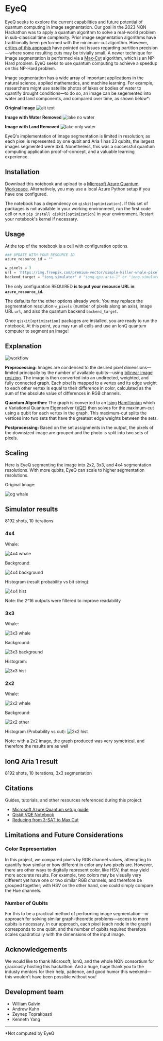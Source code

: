 # EyeQ

EyeQ seeks to explore the current capabilities and future potential of quantum computing in image segmentation. Our goal in the 2023 NQN Hackathon was to apply a quantum algorithm to solve a real-world problem in sub-classical time complexity. Prior image segmentation algorithms have traditionally been performed with the minimum-cut algorithm. However, [critics of this approach](https://youtu.be/2IVAznQwdS4) have pointed out issues regarding partition precision—where some resulting cuts may be trivially small. A newer technique for image segmentation is performed via a [Max-Cut](https://en.wikipedia.org/wiki/Maximum_cut) algorithm, which is an NP-Hard problem. EyeQ seeks to use quantum computing to achieve a speedup on this NP-Hard problem.

Image segmentation has a wide array of important applications in the natural science, applied mathematics, and machine learning. For example, researchers might use satellite photos of lakes or bodies of water to quantify drought conditions—to do so, an image can be segemented into water and land components, and compared over time, as shown below*:

**Original Image**
![alt text](https://gray-kpho-prod.cdn.arcpublishing.com/resizer/_en_WcChMkuC4AFSSDXSZfRCr4I=/1200x675/smart/filters:quality(85)/cloudfront-us-east-1.images.arcpublishing.com/gray/VQIYN3ACPZFWZAEXYNCCGIXKRA.png)

**Image with Water Removed**
![lake no water](https://raw.githubusercontent.com/KuhnTycoon/EyeQ/main/Images/lakes_no_water.webp)

**Image with Land Removed**
![lake only water](https://raw.githubusercontent.com/KuhnTycoon/EyeQ/main/Images/lakes_only_water.webp)

EyeQ's implementation of image segmentation is limited in resolution; as each pixel is represented by one qubit and Aria 1 has 23 qubits, the largest images segmented were 4x4. Nonetheless, this was a successful quantum computing application proof-of-concept, and a valuable learning experience.

## Installation

Download this notebook and upload to a [Microsoft Azure Quantum Workspace](https://learn.microsoft.com/en-us/azure/quantum/). Alternatively, you may use a local Azure Python setup if you have one configured.

The notebook has a dependency on `qiskit[optimization]`. If this set of packages is not available in your working environment, run the first code cell or run `pip install qiskit[optimization]` in your environment. Restart your notebook's kernel if necessary.

## Usage

At the top of the notebook is a cell with configuration options.

```python
### UPDATE WITH YOUR RESOURCE ID
azure_resource_id = ""

w_pixels = 3
url = 'https://img.freepik.com/premium-vector/simple-killer-whale-pixel-art-style_475147-1552.jpg?w=1380'
backend_target = "ionq.simulator" # "ionq.qpu.aria-1" or "ionq.simulator"
```

The only configuration REQUIRED **is to put your resource URL in `azure_resource_id`.**

The defaults for the other options already work. You may replace the segmentation resolution `w_pixels` (number of pixels along an axis), image URL `url`, and also the quantum backend `backend_target`.

Once `qiskit[optimization]` packages are installed, you are ready to run the notebook. At this point, you may run all cells and use an IonQ quantum computer to segment an image!

## Explanation

![workflow](https://github.com/KuhnTycoon/EyeQ/blob/main/Images/workflow.png?raw=true)

**Preprocessing:** Images are condensed to the desired pixel dimensions—limited principally by the number of available qubits—using [bilinear image resizing](https://en.wikipedia.org/wiki/Bilinear_interpolation). The image is then converted into an undirected, weighted, and fully connected graph. Each pixel is mapped to a vertex and its edge weight to each other vertex is equal to their difference in color, calculated as the sum of the absolute value of differences in RGB channels.

**Quantum Algorithm:** The graph is converted to an [Ising](https://en.wikipedia.org/wiki/Ising_model) [Hamiltonian](https://en.wikipedia.org/wiki/Hamiltonian_(quantum_mechanics)) which a Variational Quantum Eigensolver ([VQE](https://en.wikipedia.org/wiki/Variational_quantum_eigensolver)) then solves for the maximum-cut using a qubit for each vertex in the graph. This maximum-cut splits the vertices into two sets that have the greatest edge weights between the sets.

**Postprocessing:** Based on the set assignments in the output, the pixels of the downsized image are grouped and the photo is split into two sets of pixels.

## Scaling

Here is EyeQ segmenting the image into 2x2, 3x3, and 4x4 segmentation resolutions. With more qubits, EyeQ can scale to higher segmentation resolutions.

Original Image:

![og whale](https://img.freepik.com/premium-vector/simple-killer-whale-pixel-art-style_475147-1552.jpg?w=1380)

## Simulator results

8192 shots, 10 iterations

### 4x4

Whale:

![4x4 whale](https://github.com/KuhnTycoon/EyeQ/blob/main/Images/NQN_4x4_Sim_Snip2-.jpeg?raw=true)

Background:

![4x4 background](https://github.com/KuhnTycoon/EyeQ/blob/main/Images/NQN_4x4_Sim_Snip1-.png?raw=true)

Histogram (result probability vs bit string):

![4x4 hist](https://github.com/KuhnTycoon/EyeQ/blob/main/Images/4x4%20selective%20hist.jpeg?raw=true)

Note: the 2^16 outputs were filtered to improve readability
### 3x3

Whale:

![3x3 whale](https://github.com/KuhnTycoon/EyeQ/blob/main/Images/NQN_3x3_Sim_Snip2-smaller.png?raw=true)

Background:

![3x3 background](https://github.com/KuhnTycoon/EyeQ/blob/main/Images/NQN_3x3_Sim_Snip1-smaller.png?raw=true)

Histogram:

![3x3 hist](https://github.com/KuhnTycoon/EyeQ/blob/main/Images/3x3%20hist.jpeg?raw=true)

### 2x2

Whale:

![2x2 whale](https://github.com/KuhnTycoon/EyeQ/blob/main/Images/NQN_2x2_Sim_Snip2.jpeg?raw=true)

Background:

![2x2 other](https://github.com/KuhnTycoon/EyeQ/blob/main/Images/NQN_2x2_Sim_Snip1.jpeg?raw=true)

Histogram (Probability vs cut):
![2x2 hist](https://github.com/KuhnTycoon/EyeQ/blob/main/Images/2x2%20hist.jpeg?raw=true)

Note: with a 2x2 image, the graph produced was very symetrical, and therefore the results are as well

## IonQ Aria 1 result

8192 shots, 10 iterations, 3x3 segmentation

## Citations

Guides, tutorials, and other resources referenced during this project:

- [Microsoft Azure Quantum setup guide](https://learn.microsoft.com/en-us/azure/quantum/)
- [Qiskit VQE Notebook](https://qiskit.org/documentation/optimization/tutorials/06_examples_max_cut_and_tsp.html)
- [Reducing from 3-SAT to Max Cut](http://www.cs.cornell.edu/courses/cs4820/2014sp/notes/reduction-maxcut.pdf)

## Limitations and Future Considerations

### Color Representation

In this project, we compared pixels by RGB channel values, attempting to quantify how similar or how different in color
any two pixels are. However, there are other ways to digitally represent color, like HSV, that may yield more accurate results. For example,
two colors may be visually very different yet have one or two similar RGB channels, and therefore be grouped together; with HSV on the other hand, one could
simply compare the Hue channels.

### Number of Qubits

For this to be a practical method of performing image segmentation—or approach for solving similar graph-theoretic problems—access to more qubits is necessary.
In our approach, each pixel (each node in the graph) corresponds to one qubit, and the number of qubits required therefore scales quadratically with the
dimensions of the input image.

## Acknowledgements

We would like to thank Microsoft, IonQ, and the whole NQN consortium for graciously hosting this hackathon. And a huge, huge thank you to the industy mentors
for their help, patience, and good humor this weekend—this wouldn't have been possible without you!

## Development team

- William Galvin
- Andrew Kuhn
- Zeynep Toprakbasti
- Kenneth Yang

---
*Not computed by EyeQ

